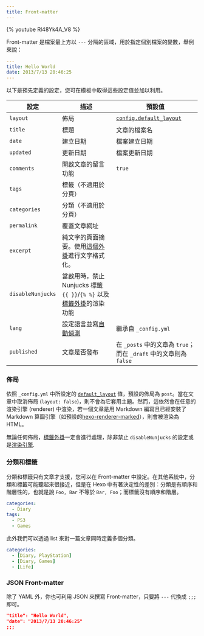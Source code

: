 ```yaml
---
title: Front-matter
---
```


{% youtube Rl48Yk4A_V8 %}

Front-matter 是檔案最上方以 `---` 分隔的區域，用於指定個別檔案的變數，舉例來說：

```yaml
---
title: Hello World
date: 2013/7/13 20:46:25
---
```

以下是預先定義的設定，您可在模板中取得這些設定值並加以利用。

設定 | 描述 | 預設值
--- | --- | ---
`layout` | 佈局 | [`config.default_layout`](/zh-tw/docs/configuration#寫作)
`title` | 標題 | 文章的檔案名
`date` | 建立日期 | 檔案建立日期
`updated` | 更新日期 | 檔案更新日期
`comments` | 開啟文章的留言功能 | `true`
`tags` | 標籤（不適用於分頁） |
`categories` | 分類（不適用於分頁）|
`permalink` | 覆蓋文章網址 |
`excerpt` | 純文字的頁面摘要。使用[這個外掛](/zh-tw/docs/tag-plugins#文章摘要)進行文字格式化。 |
`disableNunjucks` | 當啟用時，禁止 Nunjucks 標籤 `{{ }}`/`{% %}` 以及[標籤外掛](/zh-tw/docs/tag-plugins)的渲染功能
`lang` | 設定語言並寫[自動偵測](/zh-tw/docs/internationalization#路徑) | 繼承自 `_config.yml`
`published` | 文章是否發布 | 在 `_posts` 中的文章為 `true`；而在 `_draft` 中的文章則為 `false`

### 佈局

依照 `_config.yml` 中所設定的 [`default_layout`]((/zh-tw/docs/configuration#寫作)) 值，預設的佈局為 `post`。當在文章中取消佈局 (`layout: false`)，則不會為它套用主題。然而，這依然會在任意的渲染引擎 (renderer) 中渲染，若一個文章是用 Markdown 編寫且已經安裝了 Markdown 算圖引擎（如預設的[hexo-renderer-marked](https://github.com/hexojs/hexo-renderer-marked)），則會被渲染為 HTML。

無論任何佈局，[標籤外掛](/zh-tw/docs/tag-plugins)一定會進行處理，除非禁止 `disableNunjucks` 的設定或是[渲染引擎](/zh-tw/api/renderer#Disable-Nunjucks-tags).

### 分類和標籤

分類和標籤只有文章才支援，您可以在 Front-matter 中設定。在其他系統中，分類和標籤可能聽起來很接近，但是在 Hexo 中有著決定性的差別：分類是有順序和階層性的，也就是說 `Foo, Bar` 不等於 `Bar, Foo`；而標籤沒有順序和階層。

```yaml
categories:
  - Diary
tags:
  - PS3
  - Games
```

此外我們可以透過 list 來對一篇文章同時定義多個分類。

```yaml
categories:
  - [Diary, PlayStation]
  - [Diary, Games]
  - [Life]
```

### JSON Front-matter

除了 YAML 外，你也可利用 JSON 來撰寫 Front-matter，只要將 `---` 代換成 `;;;` 即可。

```json
"title": "Hello World",
"date": "2013/7/13 20:46:25"
;;;
```
